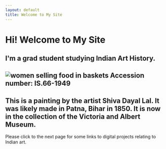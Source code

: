 ```yaml
--- 
layout: default 
title: Welcome to My Site 
--- 
```

# Hi! Welcome to My Site 
I'm a grad student studying Indian Art History.
---
![women selling food in baskets](2006BF7536.jpg)
Accession number: IS.66-1949
---
This is a painting by the artist Shiva Dayal Lal. It was likely made in Patna, Bihar in 1850. It is now in the collection of the Victoria and Albert Museum. 
---
Please click to the next page for some links to digital projects relating to Indian art.
